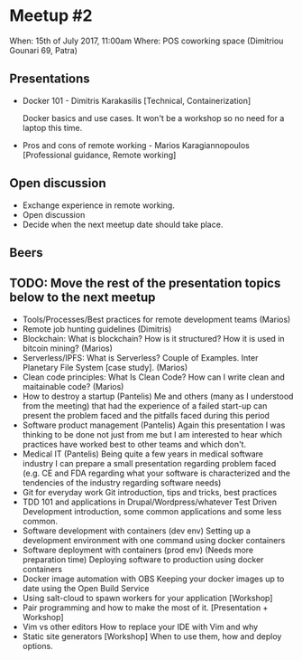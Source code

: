 # Meetup #2

When: 15th of July 2017, 11:00am
Where: POS coworking space (Dimitriou Gounari 69, Patra)

## Presentations

- Docker 101 - Dimitris Karakasilis [Technical, Containerization]

  Docker basics and use cases. It won't be a workshop so no need for a laptop
  this time.

- Pros and cons of remote working - Marios Karagiannopoulos [Professional guidance, Remote working]

## Open discussion

- Exchange experience in remote working.
- Open discussion
- Decide when the next meetup date should take place.

## Beers

## TODO: Move the rest of the presentation topics below to the next meetup

- Tools/Processes/Best practices for remote development teams (Marios)
- Remote job hunting guidelines (Dimitris)
- Blockchain: What is blockchain? How is it structured? How it is used in bitcoin mining? (Marios)
- Serverless/IPFS: What is Serverless? Couple of Examples. Inter Planetary File System [case study]. (Marios)
- Clean code principles: What Is Clean Code? How can I write clean and maitainable code? (Marios)
- How to destroy a startup (Pantelis)
  Me and others (many as I understood from the meeting) that had the experience of a failed start-up can present the problem faced and the pitfalls faced during this period
- Software product management (Pantelis)
  Again this presentation I was thinking to be done not just from me but I am interested to hear which practices have worked best to other teams and which don't. 
- Medical IT (Pantelis)
  Being quite a few years in medical software industry I can prepare a small presentation regarding problem faced (e.g. CE and FDA regarding what your software is characterized and the tendencies of the industry regarding software needs)
- Git for everyday work
  Git introduction, tips and tricks, best practices
- TDD 101 and applications in Drupal/Wordpress/whatever
  Test Driven Development introduction, some common applications and some less
  common.
- Software development with containers (dev env)
  Setting up a development environment with one command using docker containers
- Software deployment with containers (prod env) (Needs more preparation time)
  Deploying software to production using docker containers
- Docker image automation with OBS
  Keeping your docker images up to date using the Open Build Service
- Using salt-cloud to spawn workers for your application [Workshop]
- Pair programming and how to make the most of it. [Presentation + Workshop]
- Vim vs other editors
  How to replace your IDE with Vim and why
- Static site generators [Workshop]
  When to use them, how and deploy options.

